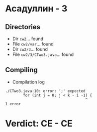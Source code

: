 # Асадуллин - 3
## Directories
- Dir `cw2`... found
- File `cw2/var`... found
- Dir `cw2/3`... found
- File `cw2/3/CTwo3.java`... found
## Compiling
- Compilation log
```
./CTwo3.java:10: error: ';' expected
  		for (int j = 0; j < k - i -1) {
  		                            ^
1 error

```
# Verdict: **CE** - CE
